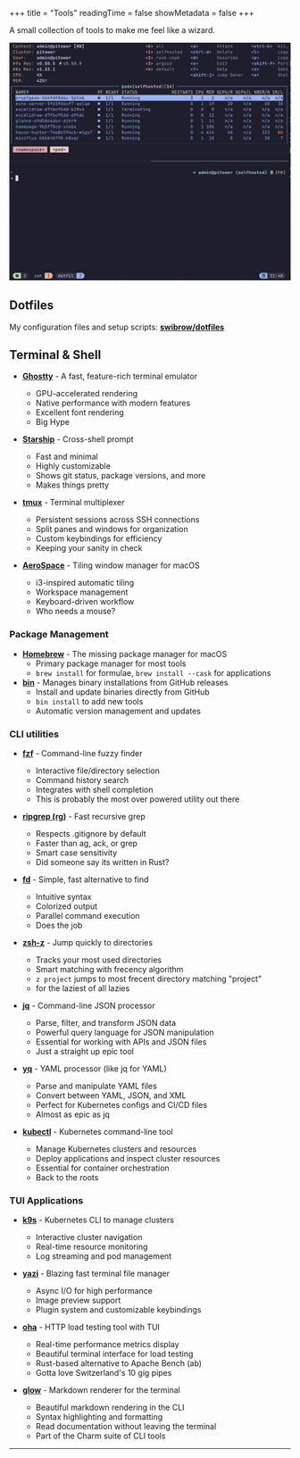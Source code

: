+++
title = "Tools"
readingTime = false
showMetadata = false
+++

A small collection of tools to make me feel like a wizard.

![terminal](./images/terminal.png)

## Dotfiles

My configuration files and setup scripts: **[swibrow/dotfiles](https://github.com/swibrow/dotfiles)**


## Terminal & Shell

- **[Ghostty](https://github.com/ghostty-org/ghostty)** - A fast, feature-rich terminal emulator
  - GPU-accelerated rendering
  - Native performance with modern features
  - Excellent font rendering
  - Big Hype

- **[Starship](https://starship.rs/)** - Cross-shell prompt
  - Fast and minimal
  - Highly customizable
  - Shows git status, package versions, and more
  - Makes things pretty

- **[tmux](https://github.com/tmux/tmux)** - Terminal multiplexer
  - Persistent sessions across SSH connections
  - Split panes and windows for organization
  - Custom keybindings for efficiency
  - Keeping your sanity in check

- **[AeroSpace](https://github.com/nikitabobko/AeroSpace)** - Tiling window manager for macOS
  - i3-inspired automatic tiling
  - Workspace management
  - Keyboard-driven workflow
  - Who needs a mouse?

### Package Management

- **[Homebrew](https://brew.sh/)** - The missing package manager for macOS
  - Primary package manager for most tools
  - `brew install` for formulae, `brew install --cask` for applications
- **[bin](https://github.com/marcosnils/bin)** - Manages binary installations from GitHub releases
  - Install and update binaries directly from GitHub
  - `bin install` to add new tools
  - Automatic version management and updates

### CLI utilities

- **[fzf](https://github.com/junegunn/fzf)** - Command-line fuzzy finder
  - Interactive file/directory selection
  - Command history search
  - Integrates with shell completion
  - This is probably the most over powered utility out there

- **[ripgrep (rg)](https://github.com/BurntSushi/ripgrep)** - Fast recursive grep
  - Respects .gitignore by default
  - Faster than ag, ack, or grep
  - Smart case sensitivity
  - Did someone say its written in Rust?

- **[fd](https://github.com/sharkdp/fd)** - Simple, fast alternative to find
  - Intuitive syntax
  - Colorized output
  - Parallel command execution
  - Does the job

- **[zsh-z](https://github.com/agkozak/zsh-z)** - Jump quickly to directories
  - Tracks your most used directories
  - Smart matching with frecency algorithm
  - `z project` jumps to most frecent directory matching "project"
  - for the laziest of all lazies

- **[jq](https://stedolan.github.io/jq/)** - Command-line JSON processor
  - Parse, filter, and transform JSON data
  - Powerful query language for JSON manipulation
  - Essential for working with APIs and JSON files
  - Just a straight up epic tool

- **[yq](https://github.com/mikefarah/yq)** - YAML processor (like jq for YAML)
  - Parse and manipulate YAML files
  - Convert between YAML, JSON, and XML
  - Perfect for Kubernetes configs and CI/CD files
  - Almost as epic as jq

- **[kubectl](https://kubernetes.io/docs/reference/kubectl/)** - Kubernetes command-line tool
  - Manage Kubernetes clusters and resources
  - Deploy applications and inspect cluster resources
  - Essential for container orchestration
  - Back to the roots

### TUI Applications

- **[k9s](https://k9scli.io/)** - Kubernetes CLI to manage clusters
  - Interactive cluster navigation
  - Real-time resource monitoring
  - Log streaming and pod management

- **[yazi](https://github.com/sxyazi/yazi)** - Blazing fast terminal file manager
  - Async I/O for high performance
  - Image preview support
  - Plugin system and customizable keybindings

- **[oha](https://github.com/hatoo/oha)** - HTTP load testing tool with TUI
  - Real-time performance metrics display
  - Beautiful terminal interface for load testing
  - Rust-based alternative to Apache Bench (ab)
  - Gotta love Switzerland's 10 gig pipes

- **[glow](https://github.com/charmbracelet/glow)** - Markdown renderer for the terminal
  - Beautiful markdown rendering in the CLI
  - Syntax highlighting and formatting
  - Read documentation without leaving the terminal
  - Part of the Charm suite of CLI tools

---

